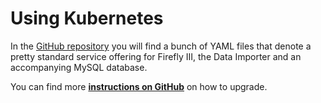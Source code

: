 # Using Kubernetes

In the [GitHub repository](https://github.com/firefly-iii/kubernetes) you will find a bunch of YAML files that denote a pretty standard service offering for Firefly III, the Data Importer and an accompanying MySQL database.

You can find more **[instructions on GitHub](https://firefly-iii.github.io/kubernetes/)** on how to upgrade.
